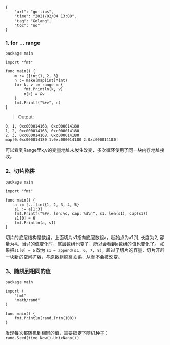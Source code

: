 ```
{
    "url": "go-tips",
    "time": "2021/02/04 13:00",
    "tag": "Golang",
    "toc": "no"
}
```

### 1. for ... range

```
package main

import "fmt"

func main() {
	m := []int{1, 2, 3}
	n := make(map[int]*int)
	for k, v := range m {
		fmt.Println(k, v)
		n[k] = &v
	}
	fmt.Printf("%+v", n)
}
```

> Output:

```
0, 1, 0xc000014168, 0xc000014180
1, 2, 0xc000014168, 0xc000014180
2, 3, 0xc000014168, 0xc000014180
map[0:0xc000014180 1:0xc000014180 2:0xc000014180]
```

可以看到Range里k,v的变量地址未发生改变，多次循环使用了同一块内存地址接收。

### 2、切片陷阱

```
package main

import "fmt"

func main() {
	a := [...]int{1, 2, 3, 4, 5}
	s1 := a[1:3]
	fmt.Printf("%#v, len:%d, cap: %d\n", s1, len(s1), cap(s1))
	s1[0] = 6
	fmt.Println(a, s1)
}
```

切片的底层结构是数组，上面切片s1指向底层数组a，起始点为a1[1], 长度为2, 容量为4。当s1的值变化时，底层数组也变了，所以会看到a数组的值也变化了。
如果把`s1[0] = 6` 改为 `s1 = append(s1, 6, 7, 8)`，超过了切片的容量，切片开辟一块新的空间扩容，与原数组脱离关系，从而不会被改变。

### 3、随机到相同的值

```
package main

import (
	"fmt"
	"math/rand"
)

func main() {
	fmt.Println(rand.Intn(100))
}
```

发现每次都随机到相同的值，需要指定下随机种子：`rand.Seed(time.Now().UnixNano())`

